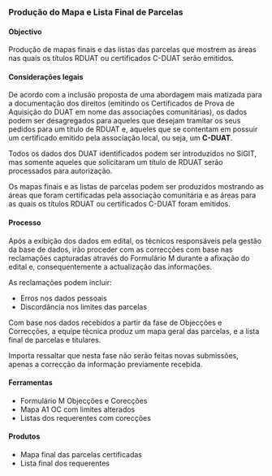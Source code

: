 ### Produção do Mapa e Lista Final de Parcelas

#### Objectivo

Produção de mapas finais e das listas das parcelas que mostrem as áreas nas quais os títulos RDUAT ou certificados C-DUAT serão emitidos.

#### Considerações legais

De acordo com a inclusão proposta de uma abordagem mais matizada para a documentação dos direitos \(emitindo os Certificados de Prova de Aquisição do DUAT em nome das associações comunitárias\), os dados podem ser desagregados para aqueles que desejam tramitar os seus pedidos para um título de RDUAT e, aqueles que se contentam em possuir um certificado emitido pela associação local, ou seja, um **C-DUAT**.

Todos os dados dos DUAT identificados podem ser introduzidos no SiGIT, mas somente aqueles que solicitaram um título de RDUAT serão processados para autorização.

Os mapas finais e as listas de parcelas podem ser produzidos mostrando as áreas que foram certificadas pela associação comunitária e as áreas para as quais os títulos RDUAT ou certificados C-DUAT foram emitidos.

#### Processo

Após a exibição dos dados em edital, os técnicos responsáveis pela gestão da base de dados, irão proceder com as correcções com base nas reclamações capturadas através do Formulário M durante a afixação do edital e, consequentemente a actualização das informações.

As reclamações podem incluir:

* Erros nos dados pessoais 
* Discordância nos limites das parcelas

Com base nos dados recebidos a partir da fase de Objecções e Correcções, a equipe técnica produz um mapa geral das parcelas, e a lista final de parcelas e titulares.

Importa ressaltar que nesta fase não serão feitas novas submissões, apenas a correcção da informação previamente recebida.

#### Ferramentas

* Formulário M Objecções e Corecções
* Mapa A1 OC com limites alterados
* Listas dos requerentes com corecções

#### Produtos

* Mapa final das parcelas certificadas
* Lista final dos requerentes



